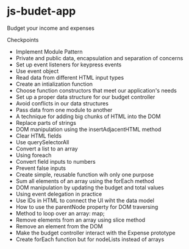 # js-budet-app
Budget your income and expenses

Checkpoints
- Implement Module Pattern
- Private and public data, encapsulation and separation of concerns
- Set up event listeners for keypress events
- Use event object
- Read data from different HTML input types
- Create an intialization function
- Choose function constructors that meet our application's needs
- Set up a proper data structure for our budget controller
- Avoid conflicts in our data structures
- Pass data from one module to another
- A technique for adding big chunks of HTML into the DOM
- Replace parts of strings
- DOM manipulation using the insertAdjacentHTML method
- Clear HTML fields
- Use querySelectorAll
- Convert a list to an array
- Using foreach
- Convert field inputs to numbers
- Prevent false inputs
- Create simple, reusable function wih only one purpose
- Sum all elements of an array using the forEach method
- DOM manipulation by updating the budget and total values
- Using event delegation in practice
- Use IDs in HTML to connect the UI wiht the data model
- How to use the parentNode property for DOM traversing 
- Method to loop over an array: map;
- Remove elements from an array using slice method
- Remove an element from the DOM
- Make the budget controller interact with the Expense prototype
- Create forEach function but for nodeLists instead of arrays
